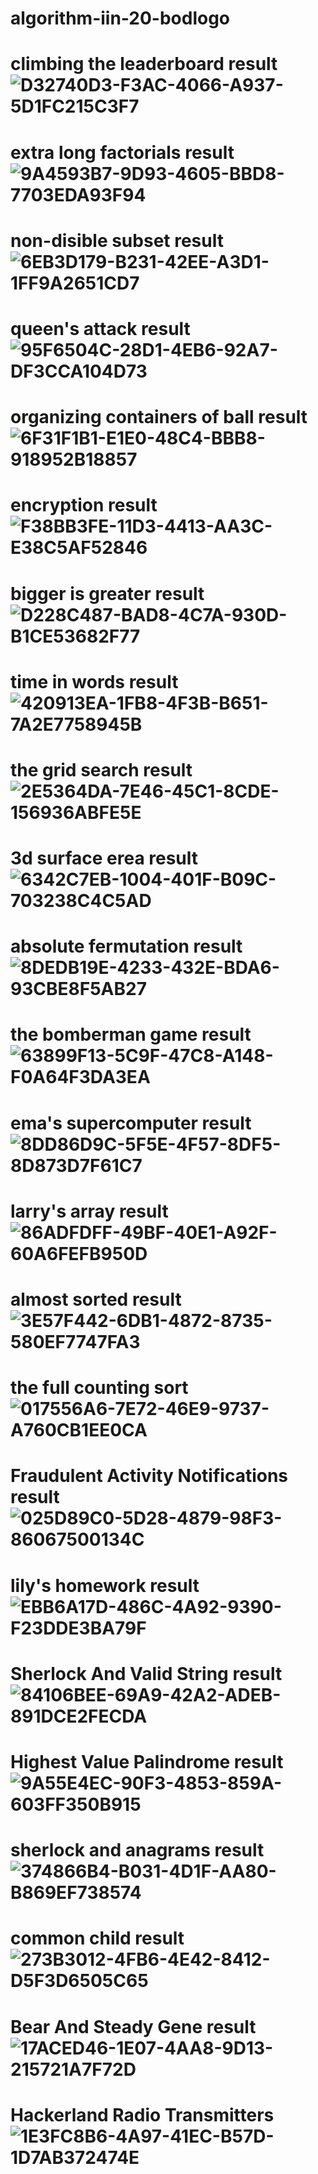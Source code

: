 # algorithm-iin-20-bodlogo
# climbing the leaderboard result ![D32740D3-F3AC-4066-A937-5D1FC215C3F7](https://github.com/user-attachments/assets/36cabe9b-8ad1-448f-b8d9-f1456c5e9750)
# extra long factorials result ![9A4593B7-9D93-4605-BBD8-7703EDA93F94](https://github.com/user-attachments/assets/01acb7cd-847d-4dbc-91b2-8808f94b41b9)
# non-disible subset result ![6EB3D179-B231-42EE-A3D1-1FF9A2651CD7](https://github.com/user-attachments/assets/08db0cea-3468-4f04-9265-c2a8f850c70e)
# queen's attack result ![95F6504C-28D1-4EB6-92A7-DF3CCA104D73](https://github.com/user-attachments/assets/5a818dcd-571c-4b55-b195-dc3268b4a71c)
# organizing containers of ball result ![6F31F1B1-E1E0-48C4-BBB8-918952B18857](https://github.com/user-attachments/assets/a6ba48e5-4f36-424a-ac14-cd10ed8949e5)
# encryption result ![F38BB3FE-11D3-4413-AA3C-E38C5AF52846](https://github.com/user-attachments/assets/4ca22d13-bbd7-422a-a4bc-9684ff2c875c)
# bigger is greater result ![D228C487-BAD8-4C7A-930D-B1CE53682F77](https://github.com/user-attachments/assets/729d22d9-988a-4462-909a-c95724c0c731)
# time in words result ![420913EA-1FB8-4F3B-B651-7A2E7758945B](https://github.com/user-attachments/assets/81dd9612-d7da-4b85-8d88-276c0db78381)
# the grid search result ![2E5364DA-7E46-45C1-8CDE-156936ABFE5E](https://github.com/user-attachments/assets/142e4727-1431-4d73-9d98-78d69e863c52)
# 3d surface erea result ![6342C7EB-1004-401F-B09C-703238C4C5AD](https://github.com/user-attachments/assets/fb37ee61-40dd-4e8c-a2ed-1c9c5a9b5ad0)
# absolute fermutation result ![8DEDB19E-4233-432E-BDA6-93CBE8F5AB27](https://github.com/user-attachments/assets/2471ff73-3ee4-4ec2-8202-c65f214d23d8)
# the bomberman game result ![63899F13-5C9F-47C8-A148-F0A64F3DA3EA](https://github.com/user-attachments/assets/c789bf5d-d316-4949-8397-52ab2b727dea)
# ema's supercomputer result ![8DD86D9C-5F5E-4F57-8DF5-8D873D7F61C7](https://github.com/user-attachments/assets/2869ff43-dea7-4aea-af2f-b6f3d2d6c255)
# larry's array result ![86ADFDFF-49BF-40E1-A92F-60A6FEFB950D](https://github.com/user-attachments/assets/315081f6-f96b-4f0d-83e7-297302acf709)
# almost sorted result ![3E57F442-6DB1-4872-8735-580EF7747FA3](https://github.com/user-attachments/assets/b5049b91-524c-483f-9e28-d687b05dbb77)
# the full counting sort ![017556A6-7E72-46E9-9737-A760CB1EE0CA](https://github.com/user-attachments/assets/b8a2e98e-f47a-4d48-9a5a-0a5658b61cd4)
# Fraudulent Activity Notifications result ![025D89C0-5D28-4879-98F3-86067500134C](https://github.com/user-attachments/assets/b0bff82a-e01c-4a24-aa30-a658e6ad0991)
# lily's homework result ![EBB6A17D-486C-4A92-9390-F23DDE3BA79F](https://github.com/user-attachments/assets/b540f675-fadb-4125-b9b1-31d6341e7ae9)
# Sherlock And Valid String result ![84106BEE-69A9-42A2-ADEB-891DCE2FECDA](https://github.com/user-attachments/assets/a6670958-0cb2-44f0-9eb4-80759fa0d868)
# Highest Value Palindrome result ![9A55E4EC-90F3-4853-859A-603FF350B915](https://github.com/user-attachments/assets/f830c1ae-9cd6-4736-a9ba-ed2222dce8f0)
# sherlock and anagrams result ![374866B4-B031-4D1F-AA80-B869EF738574](https://github.com/user-attachments/assets/a0f7bc88-2e9f-44b2-9c53-84bb63cac193)
# common child result ![273B3012-4FB6-4E42-8412-D5F3D6505C65](https://github.com/user-attachments/assets/ee4da737-137a-40f9-a0e9-8ea83ca81bba)
# Bear And Steady Gene result ![17ACED46-1E07-4AA8-9D13-215721A7F72D](https://github.com/user-attachments/assets/78fc4cb9-df71-4cbc-9ec5-b17f0f485282)
# Hackerland Radio Transmitters ![1E3FC8B6-4A97-41EC-B57D-1D7AB372474E](https://github.com/user-attachments/assets/e00c446f-d667-419e-8359-f10ad939c7c8)
